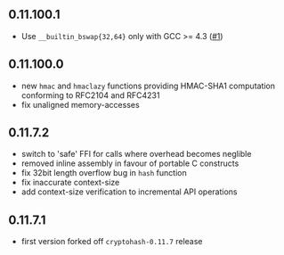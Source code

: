 ## 0.11.100.1

 - Use `__builtin_bswap{32,64}` only with GCC >= 4.3
   ([#1](https://github.com/hvr/cryptohash-sha256/issues/1))

## 0.11.100.0

 - new `hmac` and `hmaclazy` functions providing HMAC-SHA1
   computation conforming to RFC2104 and RFC4231
 - fix unaligned memory-accesses

## 0.11.7.2

 - switch to 'safe' FFI for calls where overhead becomes neglible
 - removed inline assembly in favour of portable C constructs
 - fix 32bit length overflow bug in `hash` function
 - fix inaccurate context-size
 - add context-size verification to incremental API operations

## 0.11.7.1

 - first version forked off `cryptohash-0.11.7` release
